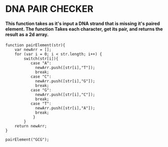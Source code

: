 # DNA PAIR CHECKER
#### This function takes as it's input a DNA strand that is missing it's paired element. The function Takes each character, get its pair, and returns the result as a 2d array.
```
function pairElement(str){
    var newArr = [];
    for (var i = 0; i < str.length; i++) {
        switch(str[i]){
           case "A":
             newArr.push([str[i],"T"]);
             break;
           case "C":
             newArr.push([str[i],"G"]);
             break;
           case "G":
             newArr.push([str[i],"C"]);
             break;
	       case "T":
             newArr.push([str[i],"A"]);
             break;
            }
        }
    return newArr;
}

pairElement("GCG");
```
